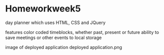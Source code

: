 # Homeworkweek5

day planner which uses HTML, CSS and JQuery 

features
color coded timeblocks, whether past, present or future
ability to save meetings or other events to local storage

image of deployed application 
deployed application.png

